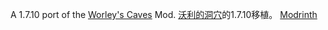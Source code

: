 A 1.7.10 port of the [Worley's Caves](https://www.curseforge.com/minecraft/mc-mods/worleys-caves) Mod.
[沃利的洞穴](https://www.curseforge.com/minecraft/mc-mods/worleys-caves)的1.7.10移植。
[Modrinth](https://modrinth.com/mod/worleys-cave-legacy)
